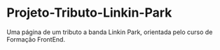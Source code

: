 # Projeto-Tributo-Linkin-Park
Uma página de um tributo a banda Linkin Park, orientada pelo curso de Formação FrontEnd.

